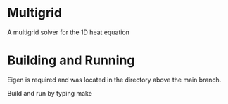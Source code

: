 # Multigrid
A multigrid solver for the 1D heat equation

# Building and Running
Eigen is required and was located in the directory above the main branch. 

Build and run by typing make

